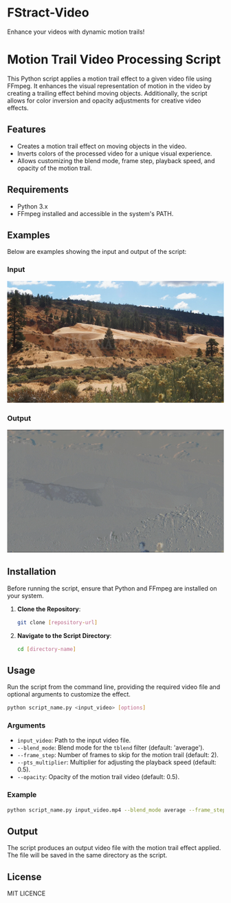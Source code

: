 # FStract-Video
Enhance your videos with dynamic motion trails!

# Motion Trail Video Processing Script

This Python script applies a motion trail effect to a given video file using FFmpeg. It enhances the visual representation of motion in the video by creating a trailing effect behind moving objects. Additionally, the script allows for color inversion and opacity adjustments for creative video effects.

## Features

- Creates a motion trail effect on moving objects in the video.
- Inverts colors of the processed video for a unique visual experience.
- Allows customizing the blend mode, frame step, playback speed, and opacity of the motion trail.

## Requirements

- Python 3.x
- FFmpeg installed and accessible in the system's PATH.

## Examples

Below are examples showing the input and output of the script:

### Input
![Example Input](Example_Input.png)

### Output
![Example Output](Example_Output.png)

## Installation

Before running the script, ensure that Python and FFmpeg are installed on your system.

1. **Clone the Repository**:
   ```sh
   git clone [repository-url]
   ```
2. **Navigate to the Script Directory**:
   ```sh
   cd [directory-name]
   ```

## Usage

Run the script from the command line, providing the required video file and optional arguments to customize the effect.

```sh
python script_name.py <input_video> [options]
```

### Arguments

- `input_video`: Path to the input video file.
- `--blend_mode`: Blend mode for the `tblend` filter (default: 'average').
- `--frame_step`: Number of frames to skip for the motion trail (default: 2).
- `--pts_multiplier`: Multiplier for adjusting the playback speed (default: 0.5).
- `--opacity`: Opacity of the motion trail video (default: 0.5).

### Example

```sh
python script_name.py input_video.mp4 --blend_mode average --frame_step 2 --pts_multiplier 0.5 --opacity 0.5
```

## Output

The script produces an output video file with the motion trail effect applied. The file will be saved in the same directory as the script.

## License

MIT LICENCE
